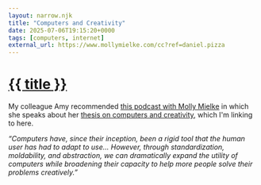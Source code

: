 ```yaml
---
layout: narrow.njk
title: "Computers and Creativity"
date: 2025-07-06T19:15:20+0000
tags: [computers, internet]
external_url: https://www.mollymielke.com/cc?ref=daniel.pizza
---
```


<h1><a href="{{ external_url }}">{{ title }}</a></h1>

My colleague Amy recommended [this podcast with Molly Mielke](https://open.spotify.com/episode/5HoFWZzo4PAzEhF5Tn3WbD?si=d6473d4330894713&ref=daniel.pizza) in which she speaks about her [thesis on computers and creativity](https://www.mollymielke.com/cc?ref=daniel.pizza), which I'm linking to here.

_“Computers have, since their inception, been a rigid tool that the human user has had to adapt to use... However, through standardization, moldability, and abstraction, we can dramatically expand the utility of computers while broadening their capacity to help more people solve their problems creatively.”_